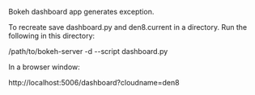 Bokeh dashboard app generates exception.

To recreate save dashboard.py and den8.current in a directory.
Run the following in this directory:

  /path/to/bokeh-server -d --script dashboard.py

In a browser window:

  http://localhost:5006/dashboard?cloudname=den8
